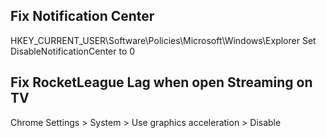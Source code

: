 ## Fix Notification Center
HKEY_CURRENT_USER\Software\Policies\Microsoft\Windows\Explorer
Set DisableNotificationCenter to 0

## Fix RocketLeague Lag when open Streaming on TV
Chrome Settings > System > Use graphics acceleration > Disable
